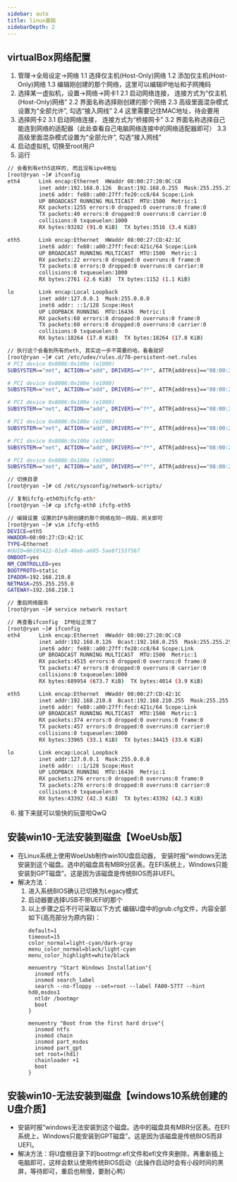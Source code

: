 ```yaml
---
sidebar: auto
title: linux基础
sidebarDepth: 2
---
```

## virtualBox网络配置
1. 管理->全局设定->网络
  1.1 选择仅主机(Host-Only)网络
  1.2 添加仅主机(Host-Only)网络
  1.3 编辑刚创建的那个网络，这里可以编辑IP地址和子网掩码
2. 选择某一虚拟机，设置->网络->网卡1
  2.1 启动网络连接， 连接方式为“仅主机(Host-Only)网络”
  2.2 界面名称选择刚创建的那个网络
  2.3 高级里面混杂模式设置为“全部允许”, 勾选“接入网线”
  2.4 这里需要记住MAC地址，待会要用
3. 选择网卡2
  3.1 启动网络连接， 连接方式为“桥接网卡”
  3.2 界面名称选择自己能连到网络的适配器（此处查看自己电脑网络连接中的网络适配器即可）
  3.3 高级里面混杂模式设置为“全部允许”, 勾选“接入网线”
4. 启动虚拟机, 切换至root用户
5. 运行
``` sh
// 会看到有eth5这样的, 而且没有ipv4地址
[root@ryan ~]# ifconfig
eth4      Link encap:Ethernet  HWaddr 08:00:27:20:0C:C8  
          inet addr:192.168.0.126  Bcast:192.168.0.255  Mask:255.255.255.0
          inet6 addr: fe80::a00:27ff:fe20:cc8/64 Scope:Link
          UP BROADCAST RUNNING MULTICAST  MTU:1500  Metric:1
          RX packets:1255 errors:0 dropped:0 overruns:0 frame:0
          TX packets:40 errors:0 dropped:0 overruns:0 carrier:0
          collisions:0 txqueuelen:1000 
          RX bytes:93282 (91.0 KiB)  TX bytes:3516 (3.4 KiB)

eth5      Link encap:Ethernet  HWaddr 08:00:27:CD:42:1C  
          inet6 addr: fe80::a00:27ff:fecd:421c/64 Scope:Link
          UP BROADCAST RUNNING MULTICAST  MTU:1500  Metric:1
          RX packets:22 errors:0 dropped:0 overruns:0 frame:0
          TX packets:8 errors:0 dropped:0 overruns:0 carrier:0
          collisions:0 txqueuelen:1000 
          RX bytes:2761 (2.6 KiB)  TX bytes:1152 (1.1 KiB)

lo        Link encap:Local Loopback  
          inet addr:127.0.0.1  Mask:255.0.0.0
          inet6 addr: ::1/128 Scope:Host
          UP LOOPBACK RUNNING  MTU:16436  Metric:1
          RX packets:60 errors:0 dropped:0 overruns:0 frame:0
          TX packets:60 errors:0 dropped:0 overruns:0 carrier:0
          collisions:0 txqueuelen:0 
          RX bytes:18264 (17.8 KiB)  TX bytes:18264 (17.8 KiB)

// 执行这个会看到所有的eth, 其实这一步不需要的哈，看看就好
[root@ryan ~]# cat /etc/udev/rules.d/70-persistent-net.rules
# PCI device 0x8086:0x100e (e1000)
SUBSYSTEM=="net", ACTION=="add", DRIVERS=="?*", ATTR{address}=="08:00:27:8e:81:fb", ATTR{type}=="1", KERNEL=="eth*", NAME="eth0"

# PCI device 0x8086:0x100e (e1000)
SUBSYSTEM=="net", ACTION=="add", DRIVERS=="?*", ATTR{address}=="08:00:27:87:da:a7", ATTR{type}=="1", KERNEL=="eth*", NAME="eth1"

# PCI device 0x8086:0x100e (e1000)
SUBSYSTEM=="net", ACTION=="add", DRIVERS=="?*", ATTR{address}=="08:00:27:6f:7d:60", ATTR{type}=="1", KERNEL=="eth*", NAME="eth2"

# PCI device 0x8086:0x100e (e1000)
SUBSYSTEM=="net", ACTION=="add", DRIVERS=="?*", ATTR{address}=="08:00:27:41:2e:42", ATTR{type}=="1", KERNEL=="eth*", NAME="eth3"

# PCI device 0x8086:0x100e (e1000)
SUBSYSTEM=="net", ACTION=="add", DRIVERS=="?*", ATTR{address}=="08:00:27:20:0c:c8", ATTR{type}=="1", KERNEL=="eth*", NAME="eth4"

# PCI device 0x8086:0x100e (e1000)
SUBSYSTEM=="net", ACTION=="add", DRIVERS=="?*", ATTR{address}=="08:00:27:cd:42:1c", ATTR{type}=="1", KERNEL=="eth*", NAME="eth5"

// 切换目录
[root@ryan ~]# cd /etc/sysconfig/network-scripts/

// 复制ifcfg-eth0为ifcfg-eth*
[root@ryan ~]# cp ifcfg-eth0 ifcfg-eth5

// 编辑设置 设置的IP与刚创建的那个网络在同一网段、网关即可
[root@ryan ~]# vim ifcfg-eth5
DEVICE=eth5
HWADDR=08:00:27:CD:42:1C
TYPE=Ethernet
#UUID=06195422-01e9-40eb-a685-5ae8f153f567
ONBOOT=yes
NM_CONTROLLED=yes
BOOTPROTO=static
IPADDR=192.168.210.8
NETMASK=255.255.255.0
GATEWAY=192.168.210.1

// 重启网络服务
[root@ryan ~]# service network restart

// 再查看ifconfig  IP地址正常了
[root@ryan ~]# ifconfig
eth4      Link encap:Ethernet  HWaddr 08:00:27:20:0C:C8  
          inet addr:192.168.0.126  Bcast:192.168.0.255  Mask:255.255.255.0
          inet6 addr: fe80::a00:27ff:fe20:cc8/64 Scope:Link
          UP BROADCAST RUNNING MULTICAST  MTU:1500  Metric:1
          RX packets:4515 errors:0 dropped:0 overruns:0 frame:0
          TX packets:47 errors:0 dropped:0 overruns:0 carrier:0
          collisions:0 txqueuelen:1000 
          RX bytes:689954 (673.7 KiB)  TX bytes:4014 (3.9 KiB)

eth5      Link encap:Ethernet  HWaddr 08:00:27:CD:42:1C  
          inet addr:192.168.210.8  Bcast:192.168.210.255  Mask:255.255.255.0
          inet6 addr: fe80::a00:27ff:fecd:421c/64 Scope:Link
          UP BROADCAST RUNNING MULTICAST  MTU:1500  Metric:1
          RX packets:374 errors:0 dropped:0 overruns:0 frame:0
          TX packets:457 errors:0 dropped:0 overruns:0 carrier:0
          collisions:0 txqueuelen:1000 
          RX bytes:33965 (33.1 KiB)  TX bytes:34415 (33.6 KiB)

lo        Link encap:Local Loopback  
          inet addr:127.0.0.1  Mask:255.0.0.0
          inet6 addr: ::1/128 Scope:Host
          UP LOOPBACK RUNNING  MTU:16436  Metric:1
          RX packets:276 errors:0 dropped:0 overruns:0 frame:0
          TX packets:276 errors:0 dropped:0 overruns:0 carrier:0
          collisions:0 txqueuelen:0 
          RX bytes:43392 (42.3 KiB)  TX bytes:43392 (42.3 KiB)
```
6. 接下来就可以愉快的玩耍啦QwQ

## 安装win10-无法安装到磁盘【WoeUsb版】
* 在Linux系统上使用WoeUsb制作win10U盘启动器， 安装时报“windows无法安装到这个磁盘。选中的磁盘具有MBR分区表。在EFI系统上，Windows只能安装到GPT磁盘”。这是因为该磁盘是传统BIOS而非UEFI。
* 解决方法：
    1. 进入系统BIOS确认已切换为Legacy模式
    2. 启动器要选择USB不带UEFI的那个
    3. 以上步骤之后不行可采取以下方式
        编辑U盘中的grub.cfg文件，内容全部如下(高亮部分为原内容)：
        ``` sh{11,12}
        default=1
        timeout=15
        color_normal=light-cyan/dark-gray
        menu_color_normal=black/light-cyan
        menu_color_highlight=white/black
        
        menuentry "Start Windows Installation"{
          insmod ntfs
          insmod search_label
          search --no-floppy --set=root --label FA00-5777 --hint hd0,msdos1
          ntldr /bootmgr
          boot
        }
        
        menuentry "Boot from the first hard drive"{
          insmod ntfs
          insmod chain
          insmod part_msdos
          insmod part_gpt
          set root=(hd1)
          chainloader +1
          boot
        }
        ```

## 安装win10-无法安装到磁盘【windows10系统创建的U盘介质】
* 安装时报“windows无法安装到这个磁盘。选中的磁盘具有MBR分区表。在EFI系统上，Windows只能安装到GPT磁盘”。这是因为该磁盘是传统BIOS而非UEFI。
* 解决方法：将U盘根目录下的bootmgr.efi文件和efi文件夹删除，再重新插上电脑即可，这样会默认使用传统BIOS启动（此操作启动时会有小段时间的黑屏，等待即可，重启也稍慢，要耐心鸭）
